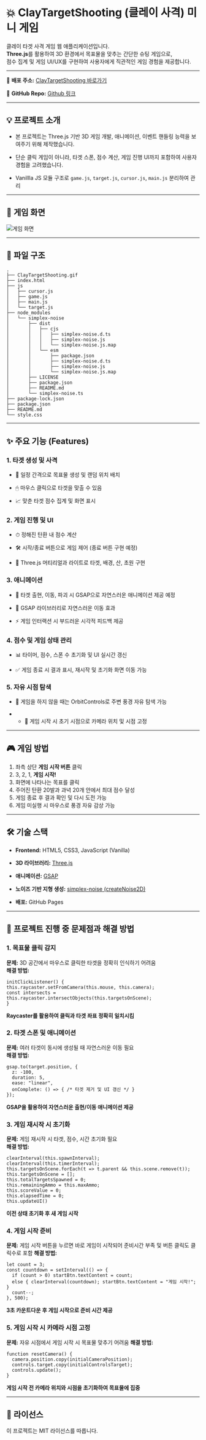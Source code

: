 # 💥 ClayTargetShooting (클레이 사격) 미니 게임

클레이 타겟 사격 게임 웹 애플리케이션입니다.  
**Three.js**를 활용하여 3D 환경에서 목표물을 맞추는 간단한 슈팅 게임으로,  
점수 집계 및 게임 UI/UX를 구현하여 사용자에게 직관적인 게임 경험을 제공합니다.

---

 🔗 **배포 주소:** [ClayTargetShooting 바로가기](https://qwezxc3810.github.io/ClayTargetShooting/)  

 🔗 **GitHub Repo:** [Github 링크](https://github.com/qwezxc3810/ClayTargetShooting)

 ---

## 💡 프로젝트 소개

- 본 프로젝트는 Three.js 기반 3D 게임 개발, 애니메이션, 이벤트 핸들링 능력을 보여주기 위해 제작했습니다.  

- 단순 클릭 게임이 아니라, 타겟 스폰, 점수 계산, 게임 진행 UI까지 포함하여 사용자 경험을 고려했습니다.

- Vanillla JS 모듈 구조로 `game.js`, `target.js`, `cursor.js`, `main.js` 분리하여 관리

---

## 📸 게임 화면
![게임 화면](./ClayTargetShooting.gif)

---

## 📂 파일 구조
```
.
├── ClayTargetShooting.gif
├── index.html
├── js
│   ├── cursor.js
│   ├── game.js
│   ├── main.js
│   └── target.js
├── node_modules
│   └── simplex-noise
│       ├── dist
│       │   ├── cjs
│       │   │   ├── simplex-noise.d.ts
│       │   │   ├── simplex-noise.js
│       │   │   └── simplex-noise.js.map
│       │   └── esm
│       │       ├── package.json
│       │       ├── simplex-noise.d.ts
│       │       ├── simplex-noise.js
│       │       └── simplex-noise.js.map
│       ├── LICENSE
│       ├── package.json
│       ├── README.md
│       └── simplex-noise.ts
├── package-lock.json
├── package.json
├── README.md
└── style.css
```

---

## ✨ 주요 기능 (Features)
### 1. 타겟 생성 및 사격

- 🎯 일정 간격으로 목표물 생성 및 랜덤 위치 배치

- 🖱 마우스 클릭으로 타겟을 맞출 수 있음

- 📈 맞춘 타겟 점수 집계 및 화면 표시

### 2. 게임 진행 및 UI

- ⏱ 정해진 탄환 내 점수 계산

- 🛠 시작/종료 버튼으로 게임 제어 (종료 버튼 구현 예정)

- 🎨 Three.js 머티리얼과 라이트로 타겟, 배경, 산, 초원 구현

### 3. 애니메이션

- 💨 타겟 출현, 이동, 파괴 시 GSAP으로 자연스러운 애니메이션 제공 예정

- 🔄 GSAP 라이브러리로 자연스러운 이동 효과

- ⚡️ 게임 인터랙션 시 부드러운 시각적 피드백 제공

### 4. 점수 및 게임 상태 관리

- 📊 타이머, 점수, 스폰 수 초기화 및 UI 실시간 갱신

- ✅ 게임 종료 시 결과 표시, 재시작 및 초기화 화면 이동 가능

### 5. 자유 시점 탐색

- 🌿 게임을 하지 않을 때는 OrbitControls로 주변 풍경 자유 탐색 가능

- - 💨 게임 시작 시 초기 시점으로 카메라 위치 및 시점 고정

---

## 🎮 게임 방법

1. 좌측 상단 **게임 시작 버튼** 클릭
2. 3, 2, 1, **게임 시작!**
3. 화면에 나타나는 목표를 클릭
4. 주어진 탄환 20발과 과녁 20개 안에서 최대 점수 달성
5. 게임 종료 후 결과 확인 및 다시 도전 가능
6. 게임 미실행 시 마우스로 풍경 자유 감상 가능

---

## 🛠️ 기술 스택
- **Frontend:** HTML5, CSS3, JavaScript (Vanilla)

- **3D 라이브러리:** [Three.js](https://threejs.org/?utm_source=chatgpt.com)

- **애니메이션:** [GSAP](https://gsap.com/?utm_source=chatgpt.com)

- **노이즈 기반 지형 생성:** [simplex-noise (createNoise2D)](https://www.npmjs.com/package/simplex-noise?utm_source=chatgpt.com)

- **배포:** GitHub Pages

---

## 🥅 프로젝트 진행 중 문제점과 해결 방법

### 1. 목표물 클릭 감지
**문제:** 3D 공간에서 마우스로 클릭한 타겟을 정확히 인식하기 어려움  
**해결 방법:**
```
initClickListener() {
this.raycaster.setFromCamera(this.mouse, this.camera);
const intersects = this.raycaster.intersectObjects(this.targetsOnScene);
}
```
**Raycaster를 활용하여 클릭과 타겟 좌표 정확히 일치시킴**

### 2. 타겟 스폰 및 애니메이션
**문제:** 여러 타겟이 동시에 생성될 때 자연스러운 이동 필요  
**해결 방법:** 

```
gsap.to(target.position, {
  z: -100,
  duration: 5,
  ease: "linear",
  onComplete: () => { /* 타겟 제거 및 UI 갱신 */ }
});
```
**GSAP을 활용하여 자연스러운 출현/이동 애니메이션 제공**

### 3. 게임 재시작 시 초기화
**문제:** 게임 재시작 시 타겟, 점수, 시간 초기화 필요  
**해결 방법:**
```
clearInterval(this.spawnInterval);
clearInterval(this.timerInterval);
this.targetsOnScene.forEach(t => t.parent && this.scene.remove(t));
this.targetsOnScene = [];
this.totalTargetsSpawned = 0;
this.remainingAmmo = this.maxAmmo;
this.scoreValue = 0;
this.elapsedTime = 0;
this.updateUI()
```

**이전 상태 초기화 후 새 게임 시작**

### 4. 게임 시작 준비
**문제:** 게임 시작 버튼을 누르면 바로 게임이 시작되어 준비시간 부족 및 버튼 클릭도 클릭수로 포함
**해결 방법:**
```
let count = 3;
const countdown = setInterval(() => {
  if (count > 0) startBtn.textContent = count;
  else { clearInterval(countdown); startBtn.textContent = "게임 시작!"; }
  count--;
}, 500);
```

**3초 카운트다운 후 게임 시작으로 준비 시간 제공**

### 5. 게임 시작 시 카메라 시점 고정
**문제:** 자유 시점에서 게임 시작 시 목표물 맞추기 어려움
**해결 방법:**
```
function resetCamera() {
  camera.position.copy(initialCameraPosition);
  controls.target.copy(initialControlsTarget);
  controls.update();
}
```
**게임 시작 전 카메라 위치와 시점을 초기화하여 목표물에 집중**

---

## 📜 라이선스

이 프로젝트는 MIT 라이선스를 따릅니다.














